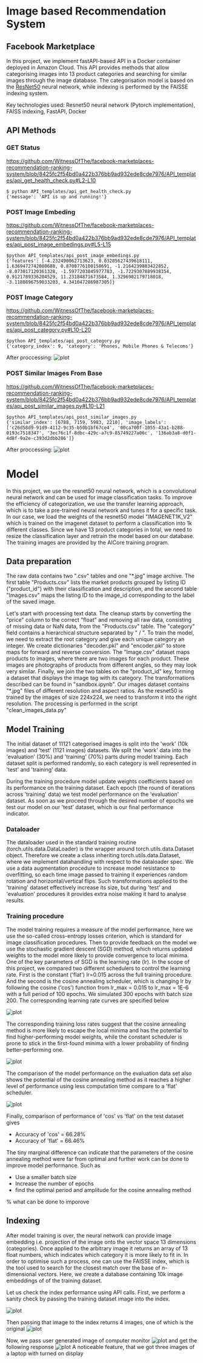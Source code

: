 # Image based Recommendation System
## Facebook Marketplace 

In this project, we implement fastAPI-based API in a Docker container deployed in Amazon Cloud. This API provides methods that allow categorising images into 13 product categories and searching for similar images through the image database. The categorisation model is based on the [ResNet50](https://pytorch.org/vision/main/models/generated/torchvision.models.resnet50.html) neural network, while indexing is performed by the FAISSE indexing system. 

Key technologies used: Resnet50 neural network (Pytorch implementation), FAISS indexing, FastAPI, Docker 

## API Methods

### GET Status

https://github.com/WitnessOfThe/facebook-marketplaces-recommendation-ranking-system/blob/8425fc2f54bd0a422b376bb9ad932ede8cde7976/API_templates/api_get_health_check.py#L2-L10

```  
$ python API_templates/api_get_health_check.py 
{'message': 'API is up and running!'}
```
### POST Image Embeding

https://github.com/WitnessOfThe/facebook-marketplaces-recommendation-ranking-system/blob/8425fc2f54bd0a422b376bb9ad932ede8cde7976/API_templates/api_post_image_embedings.py#L5-L15  

```  
$python API_templates/api_post_image_embedings.py 
{'features': [-4.232490062713623, 0.03285627439618111, 1.6369472742080688, 0.8700776100158691, -1.2164239883422852, -8.073017120361328, -1.5977203845977783, -1.7229307889938354, 0.9121789336204529, 11.23184871673584, 1.3296902179718018, -3.1180896759033203, 4.341047286987305]}
```

### POST Image Category

https://github.com/WitnessOfThe/facebook-marketplaces-recommendation-ranking-system/blob/8425fc2f54bd0a422b376bb9ad932ede8cde7976/API_templates/api_post_category.py#L10-L20

```  
$python API_templates/api_post_category.py 
{'category_index': 9, 'category': 'Phones, Mobile Phones & Telecoms'}
```
After proccessing:
![plot](https://github.com/WitnessOfThe/facebook-marketplaces-recommendation-ranking-system/blob/main/readme_images/query_to_index.png)

### POST Similar Images From Base

https://github.com/WitnessOfThe/facebook-marketplaces-recommendation-ranking-system/blob/8425fc2f54bd0a422b376bb9ad932ede8cde7976/API_templates/api_post_similar_images.py#L10-L21

```
$python API_templates/api_post_similar_images.py 
{'similar_index': [6788, 7159, 5983, 2210], 'image_labels': ['c26d58d9-91d9-4112-9c35-b50b1bf67ce4', '00ca700f-1055-43a1-b288-0193c7518347', '3ec76c1f-8dbc-429c-a7c9-85749227a06c', '136ab3a8-d0f1-4d8f-9a2e-c393d2dbb286']}
```
After proccessing:
![plot](https://github.com/WitnessOfThe/facebook-marketplaces-recommendation-ranking-system/blob/main/readme_images/index_test_query.png)

# Model 

In this project, we use the resnet50 neural network, which is a convolutional neural network and can be used for image classification tasks. To improve the efficiency of categorization, we use the transfer learning approach, which is to take a pre-trained neural network and tunes it for a specific task. In our case, we load the weights of the resnet50 model "IMAGENET1K_V2" which is trained on the imagenet dataset to perform a classification into 1k different classes. Since we have 13 product categories in total, we need to resize the classification layer and retrain the model based on our database. The training images are provided by the AICore training program.

## Data preparation

The raw data contains two ".csv" tables and one "*.jpg" image archive. The first table "Products.csv" lists the market products grouped by listing ID ("product_id") with their classification and description, and the second table "Images.csv" maps the listing ID to the image_id corresponding to the label of the saved image.

Let's start with processing text data. The cleanup starts by converting the "price" column to the correct "float" and removing all raw data, consisting of missing data or NaN data, from the "Products.csv" table. The "category" field contains a hierarchical structure separated by " / ". To train the model, we need to extract
the root category and give each unique category an integer. We create dictionaries "decoder.pkl" and "encoder.pkl" to store maps for forward and reverse conversion. The "Image.csv" dataset maps products to images, where there are two images for each product. These images are photographs of products from different angles, so they may look very similar. Finally, we join the two tables on the "product_id" key, forming a dataset that displays the image tag with its category. The transformations described can be found in "sandbox.ipynb". Our images dataset contains "*.jpg" files of different resolution and aspect ratios. As the resnet50 is trained by the images of size 224x224, we need to transform it into the right resolution. The processing is performed in the script "clean_images_data.py"


## Model Training
The initial dataset of 11121 categorised images is split into the 'work' (10k images) and 'test' (1121 images) datasets. We split the 'work' data into the 'evaluation' (30%) and 'training' (70%) parts during model training. Each dataset split is performed randomly, so each category is well represented in 'test' and 'training' data. 

During the training procedure model update weights coefficients based on its performance on the training dataset. Each epoch (the round of iterations across 'training' data) we test model performance on the 'evaluation' dataset. As soon as we proceed through the desired number of epochs we test our model on our 'test' dataset, which is our final performance indicator. 

### Dataloader
The dataloader used in the standard training routine (torch.utils.data.DataLoader) is the wrapper around torch.utils.data.Dataset object. Therefore we create a class inheriting torch.utils.data.Dataset, where we implement datahandling with respect to the dataloader spec. We use a data augmentation procedure to increase model resistance to overfitting, so each time image passed to training it experiences random rotation and horizontal/vertical flips. Such transformations applied to the 'training' dataset effectively increase its size, but during 'test' and 'evaluation' procedures it provides extra noise making it hard to analyse results.

### Training procedure

The model training requires a measure of the model performance, here we use the so-called cross-entropy losses criterion, which is standard for image classification procedures. Then to provide feedback on the model we use the stochastic gradient descent (SGD) method, which returns updated weights to the model more likely to provide convergence to local minima. One of the key parameters of SGD is the learning rate (lr). In the scope of this project, we compared two different schedulers to control the learning rate. First is the constant ('flat') lr=0.015 across the full training procedure. And the second is the cosine annealing scheduler, which is changing lr by following the cosine ('cos') function from lr_max = 0.015 to  lr_max = 1E-6 with a full period of 100 epochs. We simulated 300 epochs with batch size 200. The corresponding learning rate curves are specified below


![plot](https://github.com/WitnessOfThe/facebook-marketplaces-recommendation-ranking-system/blob/main/readme_images/lr_curve.PNG)

The corresponding training loss rates suggest that the cosine annealing method is more likely to escape the local minima and has the potential to find higher-performing model weights, while the constant scheduler is prone to stick in the first-found minima with a lower probability of finding better-performing one.  

![plot](https://github.com/WitnessOfThe/facebook-marketplaces-recommendation-ranking-system/blob/main/readme_images/train_loss_vs_epoch.PNG)

The comparison of the model performance on the evaluation data set also shows the potential of the cosine annealing method as it reaches a higher level of performance using less computation time compare to a 'flat' scheduler. 

![plot](https://github.com/WitnessOfThe/facebook-marketplaces-recommendation-ranking-system/blob/main/readme_images/eval_vs_epoch.PNG)

Finally, comparison of performance of 'cos' vs 'flat' on the test dataset gives

* Accuracy of 'cos' = 66.28%
* Accuracy of 'flat' = 66.46%

The tiny marginal difference can indicate that the parameters of the cosine annealing method were far from optimal and further work can be done to improve model performance. Such as
* Use a smaller batch size
* Increase the number of epochs
* find the optimal period and amplitude for the cosine annealing method

% what can be done to imporove

## Indexing
After model training is over, the neural network can provide image embedding i.e. projection of the image onto the vector space 13 dimensions (categories). Once applied to the arbitrary image it returns an array of 13 float numbers, which indicates which category it is more likely to fit in. In order to optimise such a process, one can use the FAISSE index, which is the tool used to search for the closest match over the base of n-dimensional vectors. Here, we create a database containing 10k image embeddings of of the training dataset.

Let us check the index performance using API calls. First, we perform a sanity check by passing the training dataset image into the index.

![plot](https://github.com/WitnessOfThe/facebook-marketplaces-recommendation-ranking-system/blob/main/readme_images/index_sanity_check_original_image.png)

Then passing that image to the index returns 4 images, one of which is the original
![plot](https://github.com/WitnessOfThe/facebook-marketplaces-recommendation-ranking-system/blob/main/readme_images/index_sanity_check.png)

Now, we pass user generated image of computer monitor
![plot](https://github.com/WitnessOfThe/facebook-marketplaces-recommendation-ranking-system/blob/main/readme_images/photo_2023-03-05_00-38-50.png)
and get the following response
![plot](https://github.com/WitnessOfThe/facebook-marketplaces-recommendation-ranking-system/blob/main/readme_images/userimage_response.png)
A noticeable feature, that we got three images of a laptop with turned on display
